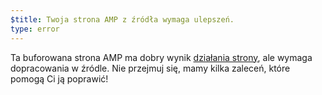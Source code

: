 ```yaml
---
$title: Twoja strona AMP z źródła wymaga ulepszeń.
type: error
---
```


Ta buforowana strona AMP ma dobry wynik [działania strony](https://developers.google.com/search/docs/guides/page-experience?hl=pl), ale wymaga dopracowania w źródle. Nie przejmuj się, mamy kilka zaleceń, które pomogą Ci ją poprawić!
